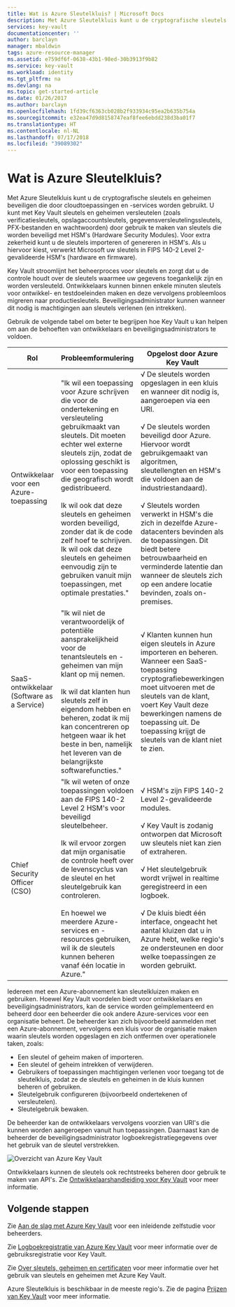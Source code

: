 ```yaml
---
title: Wat is Azure Sleutelkluis? | Microsoft Docs
description: Met Azure Sleutelkluis kunt u de cryptografische sleutels en geheimen beveiligen die door cloudtoepassingen en -services worden gebruikt. Klanten kunnen met Azure Key Vault sleutels en geheimen versleutelen (zoals verificatiesleutels, opslagaccountsleutels, gegevensversleutelingssleutels, PFX-bestanden en wachtwoorden) door gebruik te maken van sleutels die worden beveiligd met HSM's.
services: key-vault
documentationcenter: ''
author: barclayn
manager: mbaldwin
tags: azure-resource-manager
ms.assetid: e759df6f-0638-43b1-98ed-30b3913f9b82
ms.service: key-vault
ms.workload: identity
ms.tgt_pltfrm: na
ms.devlang: na
ms.topic: get-started-article
ms.date: 01/26/2017
ms.author: barclayn
ms.openlocfilehash: 1fd39cf6363cb028b2f933934c95ea2b635b754a
ms.sourcegitcommit: e32ea47d9d8158747eaf8fee6ebdd238d3ba01f7
ms.translationtype: HT
ms.contentlocale: nl-NL
ms.lasthandoff: 07/17/2018
ms.locfileid: "39089302"
---
```

# <a name="what-is-azure-key-vault"></a>Wat is Azure Sleutelkluis?
Met Azure Sleutelkluis kunt u de cryptografische sleutels en geheimen beveiligen die door cloudtoepassingen en -services worden gebruikt. U kunt met Key Vault sleutels en geheimen versleutelen (zoals verificatiesleutels, opslagaccountsleutels, gegevensversleutelingssleutels, PFX-bestanden en wachtwoorden) door gebruik te maken van sleutels die worden beveiligd met HSM's (Hardware Security Modules). Voor extra zekerheid kunt u de sleutels importeren of genereren in HSM's. Als u hiervoor kiest, verwerkt Microsoft uw sleutels in FIPS 140-2 Level 2-gevalideerde HSM's (hardware en firmware).  

Key Vault stroomlijnt het beheerproces voor sleutels en zorgt dat u de controle houdt over de sleutels waarmee uw gegevens toegankelijk zijn en worden versleuteld. Ontwikkelaars kunnen binnen enkele minuten sleutels voor ontwikkel- en testdoeleinden maken en deze vervolgens probleemloos migreren naar productiesleutels. Beveiligingsadministrator kunnen wanneer dit nodig is machtigingen aan sleutels verlenen (en intrekken).

Gebruik de volgende tabel om beter te begrijpen hoe Key Vault u kan helpen om aan de behoeften van ontwikkelaars en beveiligingsadministrators te voldoen.

| Rol | Probleemformulering | Opgelost door Azure Key Vault |
| --- | --- | --- |
| Ontwikkelaar voor een Azure-toepassing |"Ik wil een toepassing voor Azure schrijven die voor de ondertekening en versleuteling gebruikmaakt van sleutels. Dit moeten echter wel externe sleutels zijn, zodat de oplossing geschikt is voor een toepassing die geografisch wordt gedistribueerd. <br/><br/>Ik wil ook dat deze sleutels en geheimen worden beveiligd, zonder dat ik de code zelf hoef te schrijven. Ik wil ook dat deze sleutels en geheimen eenvoudig zijn te gebruiken vanuit mijn toepassingen, met optimale prestaties." |√ De sleutels worden opgeslagen in een kluis en wanneer dit nodig is, aangeroepen via een URI.<br/><br/> √ De sleutels worden beveiligd door Azure. Hiervoor wordt gebruikgemaakt van algoritmen, sleutellengten en HSM's die voldoen aan de industriestandaard).<br/><br/> √ Sleutels worden verwerkt in HSM's die zich in dezelfde Azure-datacenters bevinden als de toepassingen. Dit biedt betere betrouwbaarheid en verminderde latentie dan wanneer de sleutels zich op een andere locatie bevinden, zoals on-premises. |
| SaaS-ontwikkelaar (Software as a Service) |"Ik wil niet de verantwoordelijk of potentiële aansprakelijkheid voor de tenantsleutels en -geheimen van mijn klant op mij nemen. <br/><br/>Ik wil dat klanten hun sleutels zelf in eigendom hebben en beheren, zodat ik mij kan concentreren op hetgeen waar ik het beste in ben, namelijk het leveren van de belangrijkste softwarefuncties." |√ Klanten kunnen hun eigen sleutels in Azure importeren en beheren. Wanneer een SaaS-toepassing cryptografiebewerkingen moet uitvoeren met de sleutels van de klant, voert Key Vault deze bewerkingen namens de toepassing uit. De toepassing krijgt de sleutels van de klant niet te zien. |
| Chief Security Officer (CSO) |"Ik wil weten of onze toepassingen voldoen aan de FIPS 140-2 Level 2 HSM's voor beveiligd sleutelbeheer. <br/><br/>Ik wil ervoor zorgen dat mijn organisatie de controle heeft over de levenscyclus van de sleutel en het sleutelgebruik kan controleren. <br/><br/>En hoewel we meerdere Azure-services en -resources gebruiken, wil ik de sleutels kunnen beheren vanaf één locatie in Azure." |√ HSM's zijn FIPS 140-2 Level 2-gevalideerde modules.<br/><br/>√ Key Vault is zodanig ontworpen dat Microsoft uw sleutels niet kan zien of extraheren.<br/><br/>√ Het sleutelgebruik wordt vrijwel in realtime geregistreerd in een logboek.<br/><br/>√ De kluis biedt één interface, ongeacht het aantal kluizen dat u in Azure hebt, welke regio's ze ondersteunen en door welke toepassingen ze worden gebruikt. |

Iedereen met een Azure-abonnement kan sleutelkluizen maken en gebruiken. Hoewel Key Vault voordelen biedt voor ontwikkelaars en beveiligingsadministrators, kan de service worden geïmplementeerd en beheerd door een beheerder die ook andere Azure-services voor een organisatie beheert. De beheerder kan zich bijvoorbeeld aanmelden met een Azure-abonnement, vervolgens een kluis voor de organisatie maken waarin sleutels worden opgeslagen en zich ontfermen over operationele taken, zoals:

* Een sleutel of geheim maken of importeren.
* Een sleutel of geheim intrekken of verwijderen.
* Gebruikers of toepassingen machtigingen verlenen voor toegang tot de sleutelkluis, zodat ze de sleutels en geheimen in de kluis kunnen beheren of gebruiken.
* Sleutelgebruik configureren (bijvoorbeeld ondertekenen of versleutelen).
* Sleutelgebruik bewaken.

De beheerder kan de ontwikkelaars vervolgens voorzien van URI's die kunnen worden aangeroepen vanuit hun toepassingen. Daarnaast kan de beheerder de beveiligingsadministrator logboekregistratiegegevens over het gebruik van de sleutel verstrekken. 

   ![Overzicht van Azure Key Vault][1]

Ontwikkelaars kunnen de sleutels ook rechtstreeks beheren door gebruik te maken van API's. Zie [Ontwikkelaarshandleiding voor Key Vault](key-vault-developers-guide.md) voor meer informatie.

## <a name="next-steps"></a>Volgende stappen
Zie [Aan de slag met Azure Key Vault](key-vault-get-started.md) voor een inleidende zelfstudie voor beheerders.

Zie [Logboekregistratie van Azure Key Vault](key-vault-logging.md) voor meer informatie over de gebruiksregistratie voor Key Vault.

Zie [Over sleutels, geheimen en certificaten](https://msdn.microsoft.com/library/azure/dn903623\(v=azure.1\).aspx) voor meer informatie over het gebruik van sleutels en geheimen met Azure Key Vault.

<!--Image references-->
[1]: ./media/key-vault-whatis/AzureKeyVault_overview.png
Azure Sleutelkluis is beschikbaar in de meeste regio's. Zie de pagina [Prijzen van Key Vault](https://azure.microsoft.com/pricing/details/key-vault/) voor meer informatie.
